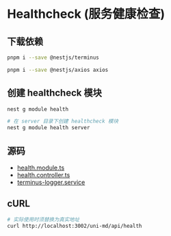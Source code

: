 # Healthcheck (服务健康检查)

## 下载依赖

```bash
pnpm i --save @nestjs/terminus

pnpm i --save @nestjs/axios axios
```

## 创建 healthcheck 模块

```bash
nest g module health

# 在 server 目录下创建 healthcheck 模块
nest g module health server
```

## 源码

- [health.module.ts](../src/server/health/health.module.ts)
- [health.controller.ts](../src/server/health/health.controller.ts)
- [terminus-logger.service](../src/server/health/terminus-logger.service.ts)


## cURL

```bash
# 实际使用时须替换为真实地址
curl http://localhost:3002/uni-md/api/health
```
